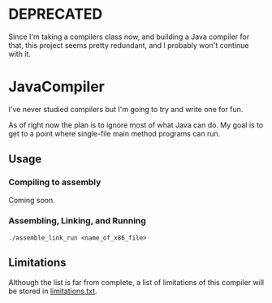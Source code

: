 # DEPRECATED

Since I'm taking a compilers class now, and building a Java compiler for that, this project seems pretty redundant, and I probably won't continue with it.


# JavaCompiler

I've never studied compilers but I'm going to try and write one for fun.

As of right now the plan is to ignore most of what Java can do. My goal is to get to a point where single-file main method programs can run.


## Usage

### Compiling to assembly
Coming soon.

### Assembling, Linking, and Running
`./assemble_link_run <name_of_x86_file>`

## Limitations
Although the list is far from complete, a list of limitations of this compiler will be stored in [limitations.txt](https://github.com/TomHeatwole/JavaCompiler/blob/master/limitations.txt).

